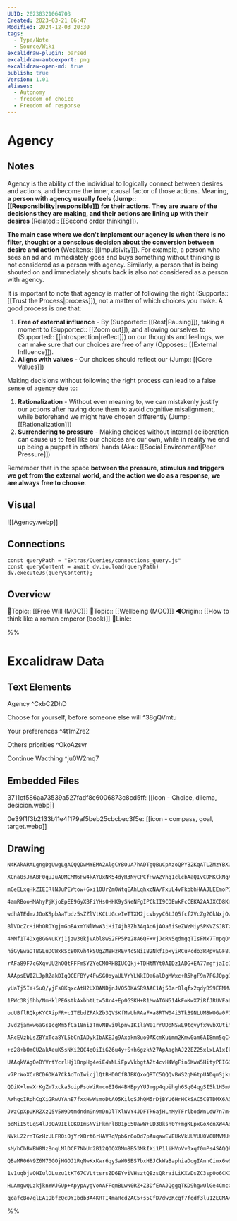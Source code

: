 ```yaml
---
UUID: 20230321064703
Created: 2023-03-21 06:47
Modified: 2024-12-03 20:30
tags:
  - Type/Note
  - Source/Wiki
excalidraw-plugin: parsed
excalidraw-autoexport: png
excalidraw-open-md: true
publish: true
Version: 1.01
aliases:
  - Autonomy
  - freedom of choice
  - Freedom of response
---
```


# Agency

## Notes

Agency is the ability of the individual to logically connect between desires and actions, and become the inner, causal factor of those actions. Meaning, **a person with agency usually feels (Jump:: [[Responsibility|responsible]]) for their actions. They are aware of the decisions they are making, and their actions are lining up with their desires** (Related:: [[Second order thinking]]).

**The main case where we don't implement our agency is when there is no filter, thought or a conscious decision about the conversion between desire and action** (Weakens:: [[Impulsivity]]). For example, a person who sees an ad and immediately goes and buys something without thinking is not considered as a person with agency. Similarly, a person that is being shouted on and immediately shouts back is also not considered as a person with agency.

It is important to note that agency is matter of following the right (Supports:: [[Trust the Process|process]]), not a matter of which choices you make. A good process is one that:
1. **Free of external influence** - By (Supported:: [[Rest|Pausing]]), taking a moment to (Supported:: [[Zoom out]]), and allowing ourselves to (Supported:: [[introspection|reflect]]) on our thoughts and feelings, we can make sure that our choices are free of any (Opposes:: [[External Influence]]).
2. **Aligns with values** - Our choices should reflect our (Jump:: [[Core Values]])

Making decisions without following the right process can lead to a false sense of agency due to:
1. **Rationalization** - Without even meaning to, we can mistakenly justify our actions after having done them to avoid cognitive misalignment, while beforehand we might have chosen differently (Jump:: [[Rationalization]])
2. **Surrendering to pressure** - Making choices without internal deliberation can cause us to feel like our choices are our own, while in reality we end up being a puppet in others' hands (Aka:: [[Social Environment|Peer Pressure]])

Remember that in the space **between the pressure, stimulus and triggers we get from the external world, and the action we do as a response, we are always free to choose**.


## Visual

![[Agency.webp]]

## Connections

```dataviewjs
const queryPath = "Extras/Queries/connections_query.js"
const queryContent = await dv.io.load(queryPath)
dv.executeJs(queryContent);
```

## Overview
🔼Topic:: [[Free Will (MOC)]]
🔼Topic:: [[Wellbeing (MOC)]]
◀Origin:: [[How to think like a roman emperor (book)]]
🔗Link::

%%
# Excalidraw Data
## Text Elements
Agency ^CxbC2DhD

Choose for yourself,
before someone else will ^38gQVmtu

Your
preferences ^4t1mZre2

Others
priorities ^OkoAzsvr

Continue Wacthing ^ju0W2mq7

## Embedded Files
3711cf586aa73539a527fadf8c6006873c8cd5ff: [[Icon - Choice, dilema, desicion.webp]]

0e39f1f3b2133b11e4f179af5beb25cbcbec3f5e: [[icon - compass, goal, target.webp]]

## Drawing
```compressed-json
N4KAkARALgngDgUwgLgAQQQDwMYEMA2AlgCYBOuA7hADTgQBuCpAzoQPYB2KqATLZMzYBXUtiRoIACyhQ4zZAHoFAc0JRJQgEYA6bGwC2CgF7N6hbEcK4OCtptbErHALRY8RMpWdx8Q1TdIEfARcZgRmBShcZQUebQBWbQBGGjoghH0EDihmbgBtcDBQMBLoeHF0KCwoVJLIRhZ2LjQAFgBmflKG1k4AOU4xbhaADmGeAE5xgAYpjsLIQg5iLG4I

XCna0sJmABF0quJuADMCMM6Fw4kAYUxNK54dyR3NyCPCfHwAZVhg1clcbAaQIvCDMKCkNgAawQAHUSOpuElzqDwVCEN8YL8JIIPCCIX5JBxwrk0Ej5hA2HAAWoYIiZsjrMosagpsjMNxnAB2YbaGYzNpTeJJTnxblJPjk2loZxJYbjbTDKactriqZJYWykXIsEQ6FXNj4NikVYAYj5fJBmgBkOU+KW+sNxok4OszCpgWyIIo8MkiLaPKSADZhvE2

mGeELxqHkZIEIRlNJuPEWtow+Gxi1OUrZm0WtqEAhLqhxcNA/FxuL4vFkbbhHAAJLEEmoPIAXWRR3ImUb3A4Qg+yLtxCJzGbfYH5M0wiWAFFgplss228ihHBiLgDojObKeMGWi0kqLhsiiBxIb3+/gT2xsNCiyd8GdyUdOFBPoQjBV2toWoG/4GI3GTkywAzkO1fAAxXB9HeKVi2RKpMBqCQAEFlCybBaUHSgABVqlWNCMKw8lEKgFCiGUZp0GCI

4amRBooHMAhyPjKjoEpEE9GyXBFiYHs0HHK9ySNeNFgIPCkII9COEwkFcCEKA2AAJXCD8KnBIQEBPXiAAk4wTZDi20CNCgAX06YpSlgRBVkIfRoiQeimB6Kj4lZcluiafoZIqHgphGJI2izQLkUWZZ2QkXAUlC3Z9kLY5Ti08kSFWCCAH0jgAKXGZgAA02CMOAAE0jAANQAcU5UgiskfArlyDt3i+H4KikAEgUc8kdTROFiARUltVRaEMWZUEDRS

wdhATEdmzJOoKSpbAaTpdz5sZZlVtKCLUGceIeTTXM2jcvbyyC6tJQ5fcf2VcZg2OkNxjOwbdQQB0jVNc0Zkta1ayEe0DXe51yA4N1cA9OjyW9PrfVJelyVjeNE1hzaBALItxQFWUowmGt8QbJt8nbZ8uwQfjUEEya/uHYkLwneapypucMiyHJCZXNcN3i0ltzGPcDyPbSz1poT5sNW8udQB8n3msENyEZsIEQJZFmUEE3mCMmICC9VsCOPbA1wX

BlVDcZcHiHhOROYgjmGbBAxmYNlWwW3iHiI4jhBZh3AqAo6jAOa6iSeZWzMiySPKVZSJBTzOG4aYnMaPoBgqJIKyzIVkzA5KlhWSKeBBbY9mCTc0ClpL5pSiR/WUABFUr9CgIQ1aakbWv+QERE6mWhthH1EWetFW9WHEJvJfFpppgbhMW5bkYZDgmQqFGIG2mVAtTNM/zacYWn8iYs/muDnCA5Jd4A87u5et6nXQM1Pu+29fv+x1I+B0Hwa9Pu0B

4MMf1T4Dxg8GGNuKYj1jzw30kjVAbl8wS2FP5Pe28A6QF+vjJcRN5qdmgqTIsFMx7TmpqOYWyIGaznnCzdB7N1wl2LDzXcwx9yHm5ILc8AlLzXnFveRK4Fsjvk/NwPyPCoBQRgvgOCyDoD4WuJINgbAwiSyNKgGAwgWBBCONQAAOhwTQCAXyBFQIITInAECoCCPI70Hw8S4SkegK4Mi5EmL0UolRYR8DqK0TovRJjDEIGMaYx8JiLH4BBKRFilFV

hiGyEwaOTBGLuDCWxRScBOKvh4kSUgZM8HzREv4cSNiIB2NkfIpxyiRCuPcdo3RRpvEGF8USfx5impyQUspVS/C0AaXLqUU8CA9KI0MkkYy8RQ6FEspAayrUekxMTlRYBCcXLeUGGgTkKzcyAMDOMUKOdtprDaAXWKxcJZl1CkWCAzgADSQgSDMAAI69E0IGHCM5NA4UhMwGASp8Awmbh8IeEh24dU9j3Xq/V4JdR7n89AxA2AyHipTCeRCp7ZJn

rAFa89F7cGXqvUU2hOQtFFFmSYZYeCMORHBIUCQkj+TDHtMYt0AIDz1ADG+EA77mgfjaIc19X6undCzT+0NES/h/P6AUPBxU/x/kqGMkDDLBmMuKLM/pOSPQjLMWBRYeDqiCvi6M5JUGNkocTbBmT2H4KpjNbgYzxkR2/vMcyk4CFMwXKzNAy5ySrmoXAuhfMmHgNFosVh5MzWixvHeBKATBpgygAAITCirYh5IsjEDjcrBeibRahCgPqfQMFYXE

AAApsEWIZLJpRZakDIqQCEFBYy4FwSG0oyaULVrYLWkIDa6alDgMWxc+R5hgF9n7FGJQpgDowXUIddRdqcgSHitULQIztAlcg0d47ziDoHWALkbQFUViFOqdUgZDwSj9tutocRkyyiOv6QB24gLroHVOkoMpxW8hVBWEMsp7ZLo3eenkKrJhqnLFMYYuZhSPr9s+7dSRhXtDA1MCVkqBQHz9s4eVWqLazGAaqtybRx3BxGSUMZZQbLOnwvMpoiIQ

yUaTj5IY+5uQ/yjFs8KqxcAtH2UXBANDjnJVOS0KASR9AAC1Aj50ar8lqfx2qdyBS9EFMMwWX0HtJ7E41DjwsJJPZTpRKTUlRXPck60l5sg5BbOIt0GHasXYFKlF9ShH0GbvOUZZFQAXVLq095ae7cokHff8gYOVP2IH5yob8+WemRFDUFZZcWIZ3ljfFKoIwyv6QI+U/pQP+g2dmKsGq47JfWUBXGdZDVs2Nd2TtItShDktWwrtkBSHEGdRQir8

1PWc3Rj6hh/NmHklPEGstkAxbhtLtw58r4+Ep0GSKH+R1MwATGN514kFoKwX7iRfJRUVFaLgIEI4TAMLhCsRQCShkIA7ZEHtg7R2fINS20hBJESWbRITnE5iFFEkcWRFxKIvEMnVeRDksS+BzurCu6QG7ui7tiAe2tFpKlWDtNQJ0wWvTZWIiGURoo4cyPUV4tMlyAjRi0Y4IslOGyNnlnGHKVjud0Bmy43FLhkb+OrB2PQHwNydhKRaMoAAVqQX

ouUBflRQkpKYCAipFR+c1TEbdZPAkZb3QVSKfMvUhRAaF+a8RTW04i3TkB9NLUM8WOGa0F7Ml3cKIKco2iOxVUwwMZnuaDMDNuTkEwHZ7UXWSxEQZtA7wmKMIBZ1EN5nBVfZlH174kJ+lymPQNeVg35dFr+xY4OisQxKi9KG0sGW4BhxV2GVUXrwwV0kcotXUvxaV1c5W3UTteCTU1jWIB1Z09a0jvl7UkKdeQvtTeqFda3DuX1AsBuBozd0sNRy

Jvd2jamxw6aGs1cgMm5fCa18nizTmvNBwi0lpnwIKIlaW01rrUDpNSwL9tqvyfxWvbXUtifVukdYAx1+2b5us9M6527ywZLoXriqrqf6QaTpbo7p7qHiHpHonp/rOAXoJAHhgahjV73qcgQElDQavpxCzCpyyhCiliIbJiIH+i4qTDTCHjTBgYHhYHf4bq4GwaBgioIZIZ57SpQHF5YbKq4azAEZ1AhwlAOrEZ46tRRxk7cD54eTOReTJzSHbxHR

ARcEVzbLsZBYxTca8YL5bCnIADykIbAKEJg9Axokm8uo0AKcmKuimm2Kmw0am6AI8mm5qCKs0wOKK4iFupQJmmKruxYioxkjGQEv4Yqv4qGkA4iQRQoLQ1BgUVYyYP8KuYWrKIo5YB4wWieL8yeIMkWEM80MWSmbkyQgCqqJY0w58BeUCEwqYioYGpY0w6cDmqMEsfkoC0wiGwo9eaC7WpQWCVWj+nehuw2EAzWrWQ+LYzeEAnWNCGovMvWfqLCj

+o28+bOmCU2akAeuK5sNKi2QC4qQiIiG26u4y+S+h6gzkN27ApAaghAJ22EZ25xlxLA1xIkjEDxj2ZEX2L2US5hshlaTE+Az2zoP25If2aSfE1+2StxuSYOzxsYrxHA+2NxdxnxCOikSOWxHSpAmk6OfShepI2OIhYc80EyqwgQ2AUQVuXcXQchscVeEiMc5OCh38FssGt0eqahbGkUnIzOhyrO0sehqwMApUOwHAmUMabAzgQgjyQgvQnIxANym

UAAqkVAgOeBYVrtYcrlHj1BnpHg4eiE4WNLiFpvVkbgtAZt4cvH4WgFin6KwW5HityPEIGO0GWMqP7qSEFAqOKH+LdOBnuCkUnrfJ9BsPHo/NkYDOFinh/OnmrsWA7skIeiGISoGAtoaaUAjISbwDbuWD/PZhGBMESpXkmcBIeB7hej0Y3q/n7BAPELtJlAADLC74ClSBgQSkA3KlQwiSD6BtDEBCCHDBwdit7Qm1YEIWnd7kloD4Z1CiGlDjGD4

v7PrWoXCrBCD6DKA7CkAoTnIwicjlQtBHD0CfBJBKQxoQRTC5QQQvBWS2qM6tpUADqmSjkeocxzE9aMKT4BpCw74DZz6CkIA44kaznoCUnUkYpSHfy05k4U7UYO7AIbLJHZw8mM7DD8k8ZrFCkbkSAiZHC9A8DnJHBtAwCcjNnNkwg1z6E3L0DjAQTjAwgSbPgtwmkuHyb6mJlZmn6a7sUaZ64EgWkSIm6zzm62k0n+HkjbSBT7RHSKgR62bbgtE

QDiK+lnwXrKgZm7xcka5oipFsoWiRmcoEIGW4BHBpyYUJmgp4qpihgh6Sq04qgSI5k1H5mAIqiCjFlUEu5dRox+iiigJ+RAI1kExuoDoQDDA2yQgtBTjnJtDKA4QfJtAwjjBFR9hQCuH1mNnxAtltkdldk9l9kDlDkjlCFjkmoTmQDDHNgzmPnzkkmOqMwrlLgDrrkQCVzoBbk7l7kHlHknlnkXlXk3l3l/o97sbPkQCvnvkdafnerj6LG/ndLT4

AWhqcIRphCgXiGRwUYAnE7fxxHwWsmoDtAO5KilgSJhQM5rDjBYU6HrHCkSAC5CBTDMX6A3J8lan8Vml6nQh2GtAq5a4cXmk6YiVeForGaSX2kBFBhTAJD2ypwEH+T7ibIXSkiLraDBhgbqhNHHrDASLdRMo5Fhlx6TgJ6mWhmspJAIDU3U0CqgpUqzrAQARuYbKwZTAMoQLpakiJA/wZnMZjBum5b+rlr+VznHq5g57LwGphV1nzRRXDAxVxUJV

JWzCpXpUKRZXzQ5V5W9Dtmdndm9n9mDnDlTXlWVY4JDFTk6ajHLnMyTFrlbodWnLdW7n7mHnHmnnnmXnXm3n3k2r45rCTXTXm2zVerdYLU/n9Z/lDaNojZAUbVdKra8LYnFhxBYyCifr2yhjmyREQAvjZDHFiL2FWT5L6jZCLCaSoAwgAjqAJqPHg7XCviV0mI11UmSD11fEgnoCRJVD/HzQMRAnd3sTJK/apIA5t7r4Uiwmg6N22LN19it210d3

poMiI5tLqS4lJ0QA9IElQKDImSNViFkmPlB01pE5UawW+UD30ksn0Y+mgKLpxGoXcnXW4AoR3U4Xb2dUzHblu19We2DU+0jVy5A0CW2EGmA3fWjzzTjwG4eHTzWkQ2W4YrQ3SVCqJD7jHrKXumjDI3enFgbJB72apwTBUpUErYojR7E2srhlZEU00MmjmWWX01KZUqsH4rkN+SAJ0pelc25nLxhBwJxEVigYqrX2lAy1GqYLjlW0Wpd4RXgU8B95

NVkL22rnTGzHzULFR0i0jYrXBrt6rHAVRqVpb6r6oDd7pAuqawEVEUkVkUUVUU0V0UMVMUsX1kvjYDyxY6KjBRjC5g/xjAXUboQDKC4DJJoCZYo32zAJCjunYMqPzSb7xoWNWMrmazPWvU8DvWfURVeM+PSiXrKhhgzBigkpUGhPhORPFiDK060qS2gKwajCBhJPdJ74GAH6FhH6eirU+bRp37tr1qP7NrPkP6RSTXIg9olqtVQbv5/pf6h2QFnr

sM/hChBVBW8NzBnqLMlDCF7NbUn2B12QOQX0Mm8B53MkIXi1P1liHVoVv0xqf0mPs4SAQQFoxpwCZRsAFqSAUC7DYDOAEX6GnlFSZQzigMmk6m0m8VcUM1QMK7DzgNuHwMl3G7g1GYoMbQBHODe64qwbzq7jBTtAqVOagZB77xgL1ErK6WwtE0xm0Ok30zk1UypEuh5Gp5RaQwZ5UrLyuUDI+GtHoxune67j2yhXSP9GyN9PVXW0jFx1jED7qOSu

QBaMR06N9Z6M70GOjHGOJ1RqNwKxKwr6qySaW0SBS7bxHBJCkWaBaphiaDqgIAnnCimx6w6J2vxDYCaDesIDYBtB6wwugjez9p+yrpBxCFmTgAYJrBwBwDfCcxWqFDQCxiZCrDrikCanJtmAIAUAxosvPwMsmjuwlseydAQDePVosz1hVD6DfDUNFvpGJabAVsiDgw1sZD5tRkMNFvMPChWXJuVvtu1sQRsWIv/JK60mttVvZAdt1vAo8vltDvVu

1v1uqbjvOHIulDLuzu1tKT67CVLttsrsZD6EYviVHsztQBzsQRraiLiKXvDsZC3sp0o6CKDvHu7sZDnbD291vYftXtzsJvn5jMdoz7TtPv6Azi36gfDMTPn2Psnv6CDNJWB1DgttewQgfC5TSFXTJiKhBREpuR/jluYcGj4Cy5smJBhgPQPQWYsbJtGCyL6BJsD0ECaQCI44QdIf7vyOG4d4EItu2gkDTYCKbRhO3HEDfAIA1MOYSckAACybAyw0

HuAmgwQLzkjknYWJGUp+ApypAygVoAAFFqmBLwN0RZ+Z3DfEAAJQggqTKD9hgwUlGe4CmcCjUB5msjedec2f2dcd6COgFoEA8ZVCsdWSUgFrmBvIRdNorldsmVUyhv1nFvuyBhHARlO0Bb/j+2spiDYDEDYDYB5dMMWX9ulcJO7gpDYEb4rlrvQgpf0z4DWildNuZFjUmhVfHqlcOy5djXsvvz8qCEiGBeftvg9xnuMScBjiNr50kwqQ5y3FpM35

qcafcBo7glEA1ObfzQcDYIbdb3A4KRTI4maRcd2AC5+s5CfD7dwBKcqf7fqdf3lu12ECMA4SyLBJoBgWn2uLXdUa/byyKT6CocVC6sJ3jYPUjZZooRUnvcICfcGjCxRtgCiH53vAnY/dvmmRAA==
```
%%
